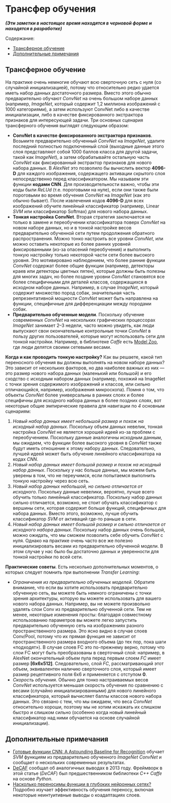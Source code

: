 <!--
.. title: Трансфер обучения
.. slug: transfer-learning
.. date: 2025-03-14 19:42:16 UTC+03:00
.. tags: 
.. category: 
.. link: 
.. description: 
.. type: text
.. has_math: true
-->

# Трансфер обучения

___(Эти заметки в настоящее время находятся в черновой форме и находятся в разработке)___

Содержание:
- [Трансферное обучение]()
- [Дополнительные примечания]()

## Трансферное обучение  
  
На практике очень немногие обучают всю сверточную сеть с нуля (со случайной инициализацией), потому что относительно редко удается иметь набор данных достаточного размера. Вместо этого обычно предварительно обучают *ConvNet* на очень большом наборе данных (например, *ImageNet*, который содержит 1,2 миллиона изображений с 1000 категориями), а затем используют ConvNet либо в качестве инициализации, либо в качестве фиксированного экстрактора признаков для интересующей задачи. Три основных сценария трансферного обучения выглядят следующим образом:
- __ConvNet в качестве фиксированного экстрактора признаков__. Возьмите предварительно обученный *ConvNet* на *ImageNet*, удалите последний полностью подключенный слой (выходные данные этого слоя представляют собой 1000 баллов класса для другой задачи, такой как *ImageNet*), а затем обрабатывайте остальную часть *ConvNet* как фиксированный экстрактор признаков для нового набора данных. В *AlexNet* это позволило бы вычислить вектор **4096-D** для каждого изображения, содержащего активации скрытого слоя непосредственно перед классификатором. Мы называем эти функции __кодами CNN__. Для производительности важно, чтобы эти коды были *ReLUd* (т.е. пороговыми на нуле), если они также были пороговыми во время обучения *ConvNet* на *ImageNet* (как это обычно бывает). После извлечения кодов **4096-D** для всех изображений обучите линейный классификатор (например, Linear *SVM* или классификатор Softmax) для нового набора данных.
- __Тонкая настройка ConvNet__. Вторая стратегия заключается не только в замене и переобучении классификатора поверх *ConvNet* на новом наборе данных, но и в тонкой настройке весов предварительно обученной сети путем продолжения обратного распространения. Можно тонко настроить все уровни *ConvNet*, или можно оставить некоторые из более ранних уровней фиксированными (из-за опасений переобучения) и выполнить тонкую настройку только некоторой части сети более высокого уровня. Это мотивировано наблюдением, что более ранние функции *ConvNet* содержат более общие функции (например, детекторы краев или детекторы цветных пятен), которые должны быть полезны для многих задач, но более поздние уровни *ConvNet* становятся все более специфичными для деталей классов, содержащихся в исходном наборе данных. Например, в случае *ImageNet*, который содержит множество пород собак, значительная часть репрезентативной мощности *ConvNet* может быть направлена на функции, специфичные для дифференциации между породами собак.
- __Предварительно обученные модели__. Поскольку обучение современных *ConvNet* на нескольких графических процессорах *ImageNet* занимает 2–3 недели, часто можно увидеть, как люди выпускают свои окончательные контрольные точки *ConvNet* в пользу других пользователей, которые могут использовать сети для тонкой настройки. Например, в библиотеке *Caffe* есть [Model Zoo](https://github.com/BVLC/caffe/wiki/Model-Zoo), где люди делятся своими сетевыми весами.  
  

__Когда и как проводить тонкую настройку?__ Как вы решаете, какой тип переносного обучения вы должны выполнять на новом наборе данных? Это зависит от нескольких факторов, но два наиболее важных из них — это размер нового набора данных (маленький или большой) и его сходство с исходным набором данных (например, похожий на ImageNet с точки зрения содержимого изображений и классов, или сильно отличающийся, например, изображения микроскопа). Помня о том, что объекты *ConvNet* более универсальны в ранних слоях и более специфичны для исходного набора данных в более поздних слоях, вот некоторые общие эмпирические правила для навигации по *4* основным сценариям:  
1. _Новый набор данных имеет небольшой размер и похож на исходный набор данных_. Поскольку объем данных невелик, тонкая настройка *ConvNet* не является хорошей идеей из-за проблем с переобучением. Поскольку данные аналогичны исходным данным, мы ожидаем, что функции более высокого уровня в *ConvNet* также будут иметь отношение к этому набору данных. Следовательно, лучшей идеей может быть обучение линейного классификатора на кодах *CNN*.
2. _Новый набор данных имеет большой размер и похож на исходный набор данных_. Поскольку у нас больше данных, мы можем быть уверены в том, что не переучимся, если попытаемся выполнить тонкую настройку через всю сеть.
3. _Новый набор данных небольшой, но сильно отличается от исходного_. Поскольку данные невелики, вероятно, лучше всего обучить только линейный классификатор. Поскольку набор данных сильно отличается, возможно, не стоит обучать классификатор с вершины сети, которая содержит больше функций, специфичных для набора данных. Вместо этого, возможно, лучше обучить классификатор *SVM* от активаций где-то раньше в сети.
4. _Новый набор данных имеет большой размер и сильно отличается от исходного набора данных_. Поскольку набор данных очень большой, можно ожидать, что мы сможем позволить себе обучить *ConvNet* с нуля. Однако на практике очень часто все же полезно инициализировать весами из предварительно обученной модели. В этом случае у нас было бы достаточно данных и уверенности для тонкой настройки по всей сети.  
  

__Практические советы__. Есть несколько дополнительных моментов, о которых следует помнить при выполнении *Transfer Learning*:

- _Ограничения из предварительно обученных моделей_. Обратите внимание, что если вы хотите использовать предварительно обученную сеть, вы можете быть немного ограничены с точки зрения архитектуры, которую вы можете использовать для вашего нового набора данных. Например, вы не можете произвольно удалять слои Conv из предварительно обученной сети. Тем не менее, некоторые изменения просты: благодаря совместному использованию параметров вы можете легко запустить предварительно обученную сеть на изображениях разного пространственного размера. Это ясно видно в случае слоев Conv/Pool, потому что их прямая функция не зависит от пространственного размера входного объема (до тех пор, пока шаги «подходят»). В случае слоев FC это по-прежнему верно, потому что слои FC могут быть преобразованы в сверточный слой: например, в AlexNet окончательный объем пула перед первым слоем *FC* имеет размер **[6x6x512]**. Следовательно, слой *FC*, рассматривающий этот объем, эквивалентен наличию сверточного слоя, который имеет размер рецептивного поля 6x6 и применяется с отступом **0**.
- _Скорость обучения_. Обычно для тонко настраиваемых весов *ConvNet* используется меньшая скорость обучения по сравнению с весами (случайно инициализированными) для нового линейного классификатора, который вычисляет баллы классов нового набора данных. Это связано с тем, что мы ожидаем, что веса *ConvNet* относительно хороши, поэтому мы не хотим искажать их слишком быстро и слишком сильно (особенно когда новый линейный классификатор над ними обучается на основе случайной инициализации).  
  

## Дополнительные примечания
- [Готовые функции CNN: A Astounding Baseline for Recognition](http://arxiv.org/abs/1403.6382) обучает *SVM* функциям из предварительно обученного *ImageNet* *ConvNet* и сообщает о нескольких современных результатах.
- [DeCAF](http://arxiv.org/abs/1310.1531) сообщал об аналогичных выводах в 2013 году. Фреймворк в этой статье (*DeCAF*) был предшественником библиотеки *C++* *Caffe* на основе *Python*.
- [Насколько переносимы функции в глубоких нейронных сетях?](http://arxiv.org/abs/1411.1792) Подробно изучает эффективность обучения переносу, включая некоторые неинтуитивные выводы о коадаптациях слоев.